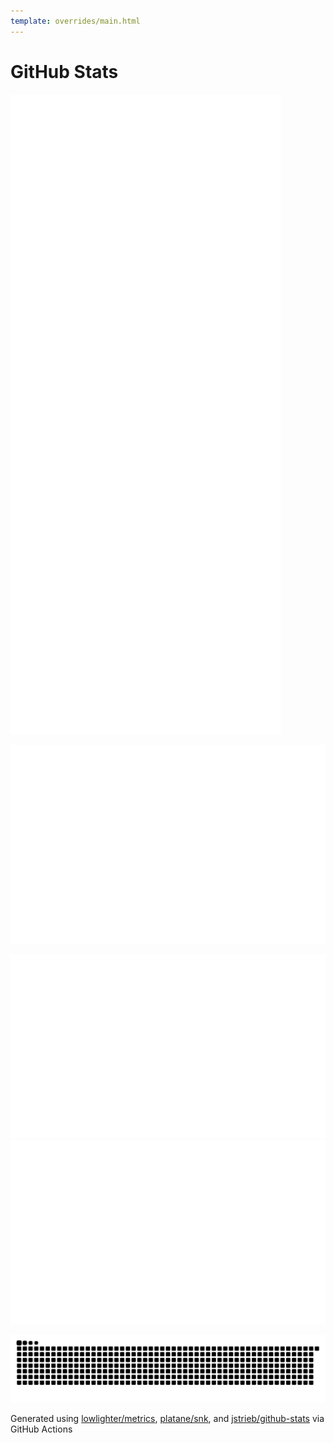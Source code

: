 ```yaml
---
template: overrides/main.html
---
```


# GitHub Stats

![general-metrics](https://raw.githubusercontent.com/ryanfortner/ryanfortner/main/general.svg)

![achievements-metrics](https://raw.githubusercontent.com/ryanfortner/ryanfortner/main/achievements.svg)

[![My GitHub Stats](https://github.com/ryanfortner/github-stats/raw/master/generated/overview.svg)]() [![My GitHub Language Stats](https://github.com/ryanfortner/github-stats/raw/master/generated/languages.svg)]()

![github contribution grid snake animation](https://raw.githubusercontent.com/ryanfortner/ryanfortner/snake-output/github-contribution-grid-snake.svg)

Generated using [lowlighter/metrics](https://github.com/lowlighter/metrics), [platane/snk](https://github.com/Platane/snk), and [jstrieb/github-stats](https://github.com/jstrieb/github-stats) via GitHub Actions
